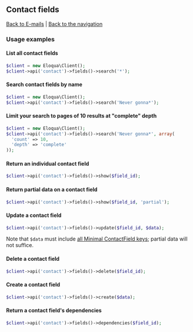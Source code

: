 ## Contact fields
[Back to E-mails](../contacts.md) | [Back to the navigation](../index.md)

### Usage examples

#### List all contact fields
```php
$client = new Eloqua\Client();
$client->api('contact')->fields()->search('*');
```

#### Search contact fields by name
```php
$client = new Eloqua\Client();
$client->api('contact')->fields()->search('Never gonna*');
```

#### Limit your search to pages of 10 results at "complete" depth
```php
$client = new Eloqua\Client();
$client->api('contact')->fields()->search('Never gonna*', array(
  'count' => 10,
  'depth' => 'complete'
));
```

#### Return an individual contact field
```php
$client->api('contact')->fields()->show($field_id);
```

#### Return partial data on a contact field
```php
$client->api('contact')->fields()->show($field_id, 'partial');
```

#### Update a contact field
```php
$client->api('contact')->fields()->update($field_id, $data);
```
Note that `$data` must include [all Minimal ContactField keys](); partial data
will not suffice.

#### Delete a contact field
```php
$client->api('contact')->fields()->delete($field_id);
```

#### Create a contact field
```php
$client->api('contact')->fields()->create($data);
```

#### Return a contact field's dependencies
```php
$client->api('contact')->fields()->dependencies($field_id);
```

[all Minimal ContactField keys]: http://secure.eloqua.com/api/docs/Static/Rest/2.0/doc.htm#ContactField
